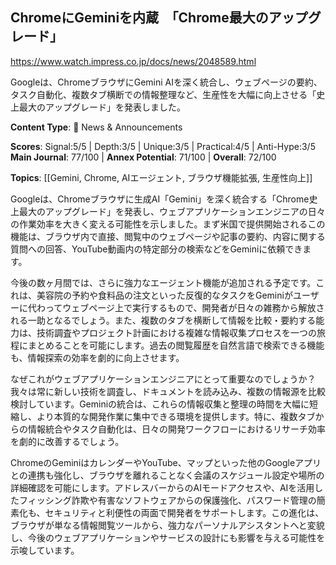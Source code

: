 ## ChromeにGeminiを内蔵　「Chrome最大のアップグレード」

https://www.watch.impress.co.jp/docs/news/2048589.html

Googleは、ChromeブラウザにGemini AIを深く統合し、ウェブページの要約、タスク自動化、複数タブ横断での情報整理など、生産性を大幅に向上させる「史上最大のアップグレード」を発表しました。

**Content Type**: 📰 News & Announcements

**Scores**: Signal:5/5 | Depth:3/5 | Unique:3/5 | Practical:4/5 | Anti-Hype:3/5
**Main Journal**: 77/100 | **Annex Potential**: 71/100 | **Overall**: 72/100

**Topics**: [[Gemini, Chrome, AIエージェント, ブラウザ機能拡張, 生産性向上]]

Googleは、Chromeブラウザに生成AI「Gemini」を深く統合する「Chrome史上最大のアップグレード」を発表し、ウェブアプリケーションエンジニアの日々の作業効率を大きく変える可能性を示しました。まず米国で提供開始されるこの機能は、ブラウザ内で直接、閲覧中のウェブページや記事の要約、内容に関する質問への回答、YouTube動画内の特定部分の検索などをGeminiに依頼できます。

今後の数ヶ月間では、さらに強力なエージェント機能が追加される予定です。これは、美容院の予約や食料品の注文といった反復的なタスクをGeminiがユーザーに代わってウェブページ上で実行するもので、開発者が日々の雑務から解放される一助となるでしょう。また、複数のタブを横断して情報を比較・要約する能力は、技術調査やプロジェクト計画における複雑な情報収集プロセスを一つの旅程にまとめることを可能にします。過去の閲覧履歴を自然言語で検索できる機能も、情報探索の効率を劇的に向上させます。

なぜこれがウェブアプリケーションエンジニアにとって重要なのでしょうか？我々は常に新しい技術を調査し、ドキュメントを読み込み、複数の情報源を比較検討しています。Geminiの統合は、これらの情報収集と整理の時間を大幅に短縮し、より本質的な開発作業に集中できる環境を提供します。特に、複数タブからの情報統合やタスク自動化は、日々の開発ワークフローにおけるリサーチ効率を劇的に改善するでしょう。

ChromeのGeminiはカレンダーやYouTube、マップといった他のGoogleアプリとの連携も強化し、ブラウザを離れることなく会議のスケジュール設定や場所の詳細確認を可能にします。アドレスバーからのAIモードアクセスや、AIを活用したフィッシング詐欺や有害なソフトウェアからの保護強化、パスワード管理の簡素化も、セキュリティと利便性の両面で開発者をサポートします。この進化は、ブラウザが単なる情報閲覧ツールから、強力なパーソナルアシスタントへと変貌し、今後のウェブアプリケーションやサービスの設計にも影響を与える可能性を示唆しています。